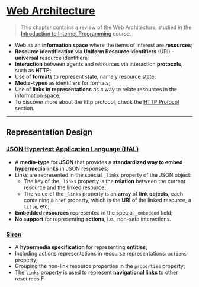 # [Web Architecture](https://www.w3.org/TR/webarch/)

> This chapter contains a review of the Web Architecture, studied in the [Introduction to Internet Programming](../../3rd-semester/ipw/) course.

* Web as an **information space** where the items of interest are **resources**;
* **Resource identification** via **Uniform Resource Identifiers** (URI) - **universal** resource identifiers;
* **Interaction** between agents and resources via interaction **protocols**, such as **HTTP**;
* Use of **formats** to represent state, namely resource state;
* **Media-types** as identifiers for formats;
* Use of **links in representations** as a way to relate resources in the information space;
* To discover more about the http protocol, check the [HTTP Protocol](../../3rd-semester/ipw/1-http.md) section.

---

## Representation Design

### [JSON Hypertext Application Language (HAL)](https://datatracker.ietf.org/doc/html/draft-kelly-json-hal)

* A **media-type** for **JSON** that provides a **standardized way to embed hypermedia links** in JSON responses;
* Links are represented in the special `_links` property of the JSON object:
  * The key of the `_links` property is the **relation** between the current resource and the linked resource;
  * The value of the `_links` property is an **array** of **link objects**, each containing a `href` property, which is the **URI** of the linked resource, a `title`, etc;
* **Embedded resources** represented in the special `_embedded` field;
* **No support** for representing **actions**, i.e., non-safe interactions.

### [Siren](https://github.com/kevinswiber/siren)

* A **hypermedia specification** for representing **entities**;
* Including actions representations in recourse representations: `actions` property;
* Grouping the non-link resource properties in the `properties` property;
* The `links` property is used to represent **navigational links** to other resources.F
